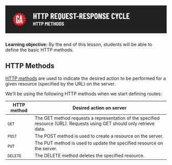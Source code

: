 # ![HTTP Request Response Cycle - HTTP methods](./assets/hero.png)

**Learning objective:** By the end of this lesson, students will be able to define the basic HTTP methods. 

## HTTP Methods

[HTTP methods](https://developer.mozilla.org/en-US/docs/Web/HTTP/Methods) are used to indicate the desired action to be performed for a given resource (specified by the URL) on the server.

We'll be using the following HTTP methods when we start defining routes:

| HTTP method | Desired action on server |
| ----------- | ------------------------ |
| `GET` | The GET method requests a representation of the specified resource (URL). Requests using GET should only retrieve data. |
| `POST` | The POST method is used to create a resource on the server. |
| `PUT` | The PUT method is used to update the specified resource on the server. |
| `DELETE` | The DELETE method deletes the specified resource. |
